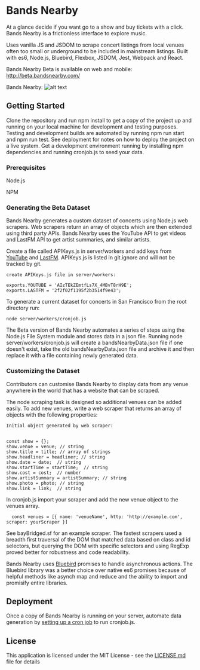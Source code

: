 # Bands Nearby

At a glance decide if you want go to a show and buy tickets with a click. Bands Nearby is a frictionless interface to explore music.

Uses vanilla JS and JSDOM to scrape concert listings from local venues often too small or underground to be included in mainstream listings. Built with es6, Node.js, Bluebird, Flexbox, JSDOM, Jest, Webpack and React.

Bands Nearby Beta is available on web and mobile: http://beta.bandsnearby.com/

Bands Nearby:
![alt text](https://github.com/jenjwong/bands-nearby/blob/beta/src/css/images/venuePic.png "Bands Nearby")


## Getting Started

Clone the repository and run npm install to get a copy of the project up and running on your local machine for development and testing purposes. Testing and development builds are automated by running npm run start and npm run test. See deployment for notes on how to deploy the project on a live system. Get a development environment running by installing npm dependencies and running cronjob.js to seed your data. 

### Prerequisites

Node.js

NPM

### Generating the Beta Dataset

Bands Nearby generates a custom dataset of concerts using Node.js web scrapers. Web scrapers return an array of objects which are then extended using third party APIs. Bands Nearby uses the YouTube API to get videos and LastFM API to get artist summaries, and similar artists.

Create a file called APIKeys.js in server/workers and add keys from [YouTube](https://developers.google.com/youtube/v3/getting-started) and [LastFM](https://secure.last.fm/login?next=/api/account/create). APIKeys.js is listed in git.ignore and will not be tracked by git.

```
create APIKeys.js file in server/workers:

exports.YOUTUBE = 'AIzTEkZEmtfLs7X_4MBvT8rH9E';
exports.LASTFM = '2f2f02f1195f2b3514f9e43';
```

To generate a current dataset for concerts in San Francisco from the root directory run:

```
node server/workers/cronjob.js
```

The Beta version of Bands Nearby automates a series of steps using the Node.js File System module and stores data in a json file. Running node server/workers/cronjob.js will create a bandsNearbyData.json file if one doesn't exist, take the old bandsNearbyData.json file and archive it and then replace it with a file containing newly generated data.


### Customizing the Dataset

Contributors can customise Bands Nearby to display data from any venue anywhere in the world that has a website that can be scraped.

The node scraping task is designed so additional venues can be added easily. To add new venues, write a web scraper that returns an array of objects with the following properties:

```
Initial object generated by web scraper:


const show = {};
show.venue = venue; // string
show.title = title; // array of strings
show.headliner = headliner; // string
show.date = date;  // string
show.startTime = startTime;  // string
show.cost = cost;  // number
show.artistSummary = artistSummary; // string
show.photo = photo; // string
show.link = link;  // string
 ```

In cronjob.js import your scraper and add the new venue object to the venues array.
```
  const venues = [{ name: 'venueName', http: 'http://example.com', scraper: yourScraper }]
 ```
 
See bayBridged.sf for an example scraper. The fastest scrapers used a breadth first traversal of the DOM that matched data based on class and id selectors, but querying the DOM with specific selectors and using RegExp proved better for robustness and code readability. 

Bands Nearby uses [Bluebird](http://bluebirdjs.com/docs/getting-started.html) promises to handle asynchronous actions. The Bluebird library was a better choice over native es6 promises because of helpful methods like asynch map and reduce and the ability to import and promisify entire libraries.

## Deployment
Once a copy of Bands Nearby is running on your server, automate data generation by [setting up a cron job](https://www.digitalocean.com/community/tutorials/how-to-use-cron-to-automate-tasks-on-a-vps) to run cronjob.js. 


## License

This application is licensed under the MIT License - see the [LICENSE.md](LICENSE.md) file for details
